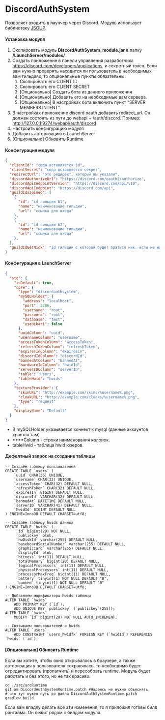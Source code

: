 # DiscordAuthSystem

Позволяет входить в лаунчер через Discord.
Модуль использует библиотеку [JSOUP](https://jsoup.org/download).

#### Установка модуля

1. Скопировать модуль **DiscordAuthSystem_module.jar** в папку **/LaunchServer/modules/**
2. Создать приложение в панели управления разработчика https://discord.com/developers/applications, и секретный токен.
Если вам нужно проверять находится ли пользователь в необходимых вам гильдиях, то опциональные пункты обязательны. 
     1. Скопировать его CLIENT ID
     2. Скопировать его CLIENT SECRET
     3. [Опционально] Создать бота из данного приложения
     4. [Опционально] Добавить его на необходимые вам сервера.
     5. [Опционально] В настройках бота включить пункт "SERVER MEMBERS INTENT". 
4. В настройках приложение discord oauth добавить redirect_url. Он должен состоять из пути до webapi + /auth/discord. Пример: http://127.0.0.1:9274/webapi/auth/discord
5. Настроить конфигурацию модуля
6. Добавить авторизацию в LaunchServer
7. [Опционально] Обновить Runtime

#### Конфигурация модуля

```json
{
  "clientId": "сюда вставляется id",
  "clientSecret": "сюда вставляется секрет",
  "redirectUrl": "это редирект, который вы указали",
  "discordAuthorizeUrl": "https://discord.com/oauth2/authorize",
  "discordApiEndpointVersion": "https://discord.com/api/v10",
  "discordApiEndpoint": "https://discord.com/api",
  "guildIdsJoined": [
    {
      "id": "id гильдии №1",
      "name": "наименование гильдии",
      "url": "ссылка для входа"
    },
    {
      "id": "id гильдии №2",
      "name": "наименование гильдии",
      "url": "ссылка для входа"
    },
  ],
  "guildIdGetNick": "id гильдии с которой будет браться ник. если не надо, то оставьте пустым"
}
```

#### Конфигурация в LaunchServer

```json
{
  "std": {
    "isDefault": true,
    "core": {
      "type": "discordauthsystem",
      "mySQLHolder": {
        "address": "localhost",
        "port": 3306,
        "username": "root",
        "password": "root",
        "database": "test",
        "useHikari": false
      },
      "uuidColumn": "uuid",
      "usernameColumn": "username",
      "accessTokenColumn": "accessToken",
      "refreshTokenColumn": "refreshToken",
      "expiresInColumn": "expiresIn",
      "discordIdColumn": "discordId",
      "bannedAtColumn": "bannedAt",
      "hardwareIdColumn": "hwidId",
      "serverIDColumn": "serverID",
      "table": "users",
      "tableHwid": "hwids"
    },
    "textureProvider": {
      "skinURL": "http://example.com/skins/%username%.png",
      "cloakURL": "http://example.com/cloaks/%username%.png",
      "type": "request"
    },
    "displayName": "Default"
  }
}
```

- В mySQLHolder указывается коннект к mysql (данные аккаунтов хрантся там)
- \*\*\*\*Column - строки наименования колонок.
- tableHwid - таблица hwid юзеров.

#### Дефолтный запрос на создание таблицы

```mysql
-- Создаём таблицу пользователей
CREATE TABLE `users` (
    `uuid` CHAR(36) UNIQUE,
    `username` CHAR(32) UNIQUE,
    `accessToken` CHAR(32) DEFAULT NULL,
    `refreshToken` CHAR(32) DEFAULT NULL,
    `expiresIn` BIGINT DEFAULT NULL,
    `discordId` VARCHAR(32) DEFAULT NULL,
    `bannedAt` DATETIME DEFAULT NULL,
    `serverID` VARCHAR(41) DEFAULT NULL,
    `hwidId` BIGINT DEFAULT NULL
) ENGINE=InnoDB DEFAULT CHARSET=utf8;

-- Создаём таблицу hwids данных
CREATE TABLE `hwids` (
     `id` bigint(20) NOT NULL,
     `publickey` blob,
     `hwDiskId` varchar(255) DEFAULT NULL,
     `baseboardSerialNumber` varchar(255) DEFAULT NULL,
     `graphicCard` varchar(255) DEFAULT NULL,
     `displayId` blob,
     `bitness` int(11) DEFAULT NULL,
     `totalMemory` bigint(20) DEFAULT NULL,
     `logicalProcessors` int(11) DEFAULT NULL,
     `physicalProcessors` int(11) DEFAULT NULL,
     `processorMaxFreq` bigint(11) DEFAULT NULL,
     `battery` tinyint(1) NOT NULL DEFAULT "0",
     `banned` tinyint(1) NOT NULL DEFAULT "0"
) ENGINE=InnoDB DEFAULT CHARSET=utf8;

-- Добавляем модификаторы hwids таблицы
ALTER TABLE `hwids`
    ADD PRIMARY KEY (`id`),
    ADD UNIQUE KEY `publickey` (`publickey`(255));
ALTER TABLE `hwids`
    MODIFY `id` bigint(20) NOT NULL AUTO_INCREMENT;

-- Связываем пользователей и hwids
ALTER TABLE `users`
    ADD CONSTRAINT `users_hwidfk` FOREIGN KEY (`hwidId`) REFERENCES `hwids` (`id`);
```

#### [Опционально] Обновить Runtime

Если вы хотите, чтобы окно открывалось в браузере, а также авторизация у
пользователя сохранялась, то необходимо будет отредактировать (пропатчить) и пересобрать runtime.
Модуль будет работать и без этого, но не так красиво.

```shell
cd ./src/srcRuntime
git am DiscordAuthSystemRuntime.patch #Надеюсь не нужно объяснять,
# что тут нужен путь до файла DiscordAuthSystemRuntime.patch
gradlew build
```

Если вам впадлу делать все эти изменения, то я приложил готовы билд рантайма. Он лежит рядом с билдом модуля.
